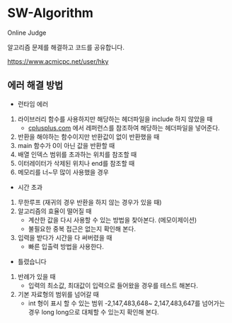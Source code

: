 # SW-Algorithm
Online Judge

알고리즘 문제를 해결하고 코드를 공유합니다. 

https://www.acmicpc.net/user/hky

## 에러 해결 방법
- 런타임 에러
1. 라이브러리 함수를 사용하지만 해당하는 헤더파일을 include 하지 않았을 때
     * [cplusplus.com](http://www.cplusplus.com/) 에서 레퍼런스를 참조하여 해당하는 헤더파일을 넣어준다.
2. 반환을 해야하는 함수이지만 반환값이 없이 반환했을 때
3. main 함수가 0이 아닌 값을 반환할 때
4. 배열 인덱스 범위를 초과하는 위치를 참조할 때
5. 이터레이터가 삭제된 위치나 end를 참조할 때
6. 메모리를 너~무 많이 사용했을 경우

- 시간 초과
1. 무한루프 (재귀의 경우 반환을 하지 않는 경우가 있을 때)
2. 알고리즘의 효율이 떨어질 때
    * 계산한 값을 다시 사용할 수 있는 방법을 찾아본다. (메모이제이션)
    * 불필요한 중복 접근은 없는지 확인해 본다.
3. 입력을 받다가 시간을 다 써버렸을 때
    * 빠른 입출력 방법을 사용한다.

- 틀렸습니다
1. 반례가 있을 때
    * 입력의 최소값, 최대값이 입력으로 들어왔을 경우를 테스트 해본다.
2. 기본 자료형의 범위를 넘어갈 때
    * int 형이 표시 할 수 있는 범위 -2,147,483,648~ 2,147,483,647를 넘어가는 경우 long long으로 대체할 수 있는지 확인해 본다.
